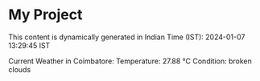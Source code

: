 # My Project

This content is dynamically generated in Indian Time (IST): 2024-01-07 13:29:45 IST


Current Weather in Coimbatore:
Temperature: 27.88 °C
Condition: broken clouds
